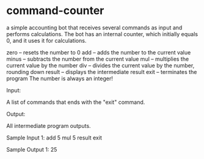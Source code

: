 # command-counter
a simple accounting bot that receives several commands as input and performs calculations. The bot has an internal counter, which initially equals 0, and it uses it for calculations.

zero – resets the number to 0
add <number> – adds the number to the current value
minus <number> – subtracts the number from the current value
mul <number> – multiplies the current value by the number
div <number> – divides the current value by the number, rounding down
result – displays the intermediate result
exit – terminates the program
The number is always an integer!

Input:

A list of commands that ends with the "exit" command.

Output:

All intermediate program outputs.


Sample Input 1:
add 5
mul 5
result
exit

Sample Output 1:
25
